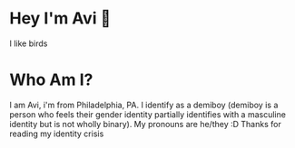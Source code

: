 # Hey I'm Avi 👋
I like birds
# Who Am I?
I am Avi, i'm from Philadelphia, PA. I identify as a demiboy (demiboy is a person who feels their gender identity partially identifies with a masculine identity but is not wholly binary).
My pronouns are he/they :D
Thanks for reading my identity crisis

